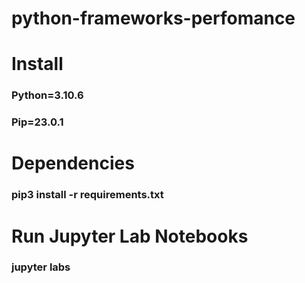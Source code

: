 # python-frameworks-perfomance

# Install
### Python=3.10.6
### Pip=23.0.1

# Dependencies
### pip3 install -r requirements.txt

# Run Jupyter Lab Notebooks
### jupyter labs